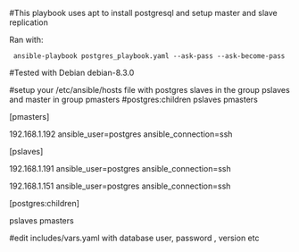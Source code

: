 
#This playbook uses apt to install postgresql and setup master and slave replication

Ran with:


     ansible-playbook postgres_playbook.yaml --ask-pass --ask-become-pass

#Tested with Debian debian-8.3.0

#setup your /etc/ansible/hosts file with postgres slaves in the group pslaves and master in group pmasters
#postgres:children  pslaves pmasters


[pmasters]

192.168.1.192 ansible_user=postgres ansible_connection=ssh

[pslaves]

192.168.1.191 ansible_user=postgres ansible_connection=ssh

192.168.1.151 ansible_user=postgres ansible_connection=ssh

[postgres:children]

pslaves
pmasters



#edit includes/vars.yaml with database user, password , version etc
